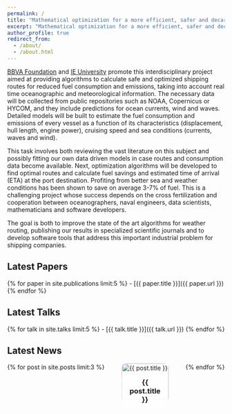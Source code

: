 ```yaml
---
permalink: /
title: "Mathematical optimization for a more efficient, safer and decarbonized maritime transport"
excerpt: "Mathematical optimization for a more efficient, safer and decarbonized maritime transport"
author_profile: true
redirect_from: 
  - /about/
  - /about.html
---
```


[BBVA Foundation](https://www.fbbva.es/) and [IE University](https://www.ie.edu/) promote this interdisciplinary project aimed at providing algorithms to calculate safe and optimized shipping routes for reduced fuel consumption and emissions, taking into account real time oceanographic and meteorological information. The necessary data will be collected from public repositories such as NOAA, Copernicus or HYCOM, and they include predictions for ocean currents, wind and waves. Detailed models will be built to estimate the fuel consumption and emissions of every vessel as a function of its characteristics (displacement, hull length, engine power), cruising speed and sea conditions (currents, waves and wind).

This task involves both reviewing the vast literature on this subject and possibly fitting our own data driven models in case routes and consumption data become available. Next, optimization algorithms will be developed to find optimal routes and calculate fuel savings and estimated time of arrival (ETA) at the port destination. Profiting from better sea and weather conditions has been shown to save on average 3-7% of fuel. This is a challenging project whose success depends on the cross fertilization and cooperation between oceanographers, naval engineers, data scientists, mathematicians and software developers.

The goal is both to improve the state of the art algorithms for weather routing, publishing our results in specialized scientific journals and to develop software tools that address this important industrial problem for shipping companies.

<!-- Add this section to display the five latest papers in bulletpoints -->
<h2>Latest Papers</h2>

<div class="latest-papers-container">
  {% for paper in site.publications limit:5 %}
    - [{{ paper.title }}]({{ paper.url }})
  {% endfor %}
</div>

<!-- Add this section to display the five latest talks in bulletpoints -->
<h2>Latest Talks</h2>
<div class="latest-talks-container">
  {% for talk in site.talks limit:5 %}
    - [{{ talk.title }}]({{ talk.url }})
  {% endfor %}
</div>


<!-- Add this section to display the three latest news articles horizontally -->
<h2>Latest News</h2>
<div class="latest-news-container">
  {% for post in site.posts limit:3 %}
    <div class="news-item">
      <a href="{{ post.url }}">
        <img src="{{ post.featured_image }}" alt="{{ post.title }}" style="max-width: 100%; height: auto;">
        <h3>{{ post.title }}</h3>
      </a>
    </div>
  {% endfor %}
</div>

<style>
  /* Add CSS styles to adjust the layout */
  .latest-news-container {
    display: flex;
    justify-content: space-between; /* Space evenly between items */
  }

  .news-item {
    text-align: center;
    max-width: 30%; /* Adjust the maximum width as needed */
    position: relative; /* Create a relative positioning context */
  }

  .news-item img {
    width: 100%; /* Set width to 100% to fill the container */
    height: 0; /* Set initial height to 0 */
    padding-bottom: 56.25%; /* Create a 16:9 aspect ratio (9/16 * 100) */
    object-fit: cover; /* Crop the image to fit the container */
    border-radius: 10px; /* Add rounded borders */
  }

  /* Center the title over the image */
  .news-item h3 {
    position: absolute;
    top: 50%; /* Center vertically */
    left: 50%; /* Center horizontally */
    transform: translate(-50%, -50%);
    background-color: rgba(255, 255, 255, 0.8); /* Add a semi-transparent background for readability */
    padding: 10px;
    width: 80%; /* Adjust the title width as needed */
    border-radius: 10px; /* Add rounded borders to the title */
  }
</style>
